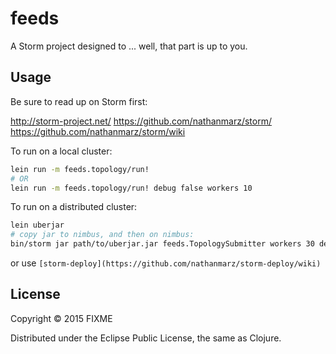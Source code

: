 # feeds

A Storm project designed to ... well, that part is up to you.

## Usage

Be sure to read up on Storm first:

http://storm-project.net/
https://github.com/nathanmarz/storm/
https://github.com/nathanmarz/storm/wiki

To run on a local cluster:

```bash
lein run -m feeds.topology/run!
# OR
lein run -m feeds.topology/run! debug false workers 10
```

To run on a distributed cluster:

```bash
lein uberjar
# copy jar to nimbus, and then on nimbus:
bin/storm jar path/to/uberjar.jar feeds.TopologySubmitter workers 30 debug false
```

or use `[storm-deploy](https://github.com/nathanmarz/storm-deploy/wiki)`

## License

Copyright © 2015 FIXME

Distributed under the Eclipse Public License, the same as Clojure.
